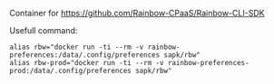 Container for https://github.com/Rainbow-CPaaS/Rainbow-CLI-SDK

Usefull command:
```
alias rbw="docker run -ti --rm -v rainbow-preferences:/data/.config/preferences sapk/rbw"
alias rbw-prod="docker run -ti --rm -v rainbow-preferences-prod:/data/.config/preferences sapk/rbw"
```
